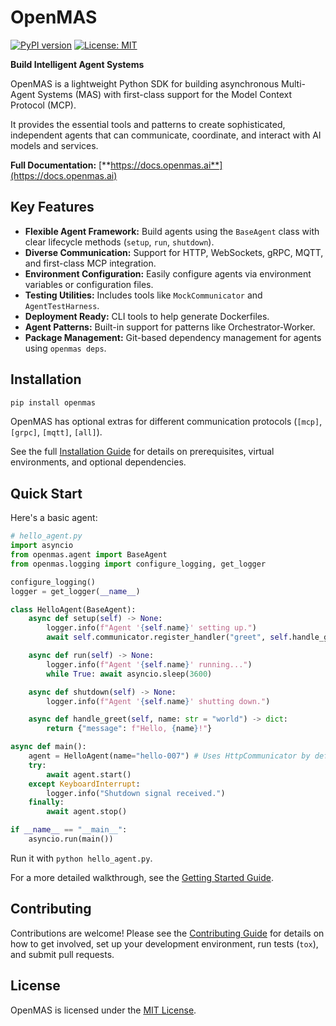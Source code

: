 # OpenMAS

[![PyPI version](https://badge.fury.io/py/openmas.svg)](https://badge.fury.io/py/openmas) <!-- Placeholder - Replace with actual badge once published -->
[![License: MIT](https://img.shields.io/badge/License-MIT-yellow.svg)](https://opensource.org/licenses/MIT)
<!-- Add Build Status, Coverage badges once CI/CD is set up -->
<!-- [![Build Status](https://github.com/openmas-ai/openmas/actions/workflows/ci.yml/badge.svg)](https://github.com/openmas-ai/openmas/actions/workflows/ci.yml) -->
<!-- [![Coverage Status](https://coveralls.io/repos/github/openmas-ai/openmas/badge.svg?branch=main)](https://coveralls.io/github/openmas-ai/openmas?branch=main) -->

**Build Intelligent Agent Systems**

OpenMAS is a lightweight Python SDK for building asynchronous Multi-Agent Systems (MAS) with first-class support for the Model Context Protocol (MCP).

It provides the essential tools and patterns to create sophisticated, independent agents that can communicate, coordinate, and interact with AI models and services.

**Full Documentation:** [**https://docs.openmas.ai**](https://docs.openmas.ai)

## Key Features

*   **Flexible Agent Framework:** Build agents using the `BaseAgent` class with clear lifecycle methods (`setup`, `run`, `shutdown`).
*   **Diverse Communication:** Support for HTTP, WebSockets, gRPC, MQTT, and first-class MCP integration.
*   **Environment Configuration:** Easily configure agents via environment variables or configuration files.
*   **Testing Utilities:** Includes tools like `MockCommunicator` and `AgentTestHarness`.
*   **Deployment Ready:** CLI tools to help generate Dockerfiles.
*   **Agent Patterns:** Built-in support for patterns like Orchestrator-Worker.
*   **Package Management:** Git-based dependency management for agents using `openmas deps`.

## Installation

```bash
pip install openmas
```

OpenMAS has optional extras for different communication protocols (`[mcp]`, `[grpc]`, `[mqtt]`, `[all]`).

See the full [Installation Guide](https://docs.openmas.ai/guides/installation/) for details on prerequisites, virtual environments, and optional dependencies.

## Quick Start

Here's a basic agent:

```python
# hello_agent.py
import asyncio
from openmas.agent import BaseAgent
from openmas.logging import configure_logging, get_logger

configure_logging()
logger = get_logger(__name__)

class HelloAgent(BaseAgent):
    async def setup(self) -> None:
        logger.info(f"Agent '{self.name}' setting up.")
        await self.communicator.register_handler("greet", self.handle_greet)

    async def run(self) -> None:
        logger.info(f"Agent '{self.name}' running...")
        while True: await asyncio.sleep(3600)

    async def shutdown(self) -> None:
        logger.info(f"Agent '{self.name}' shutting down.")

    async def handle_greet(self, name: str = "world") -> dict:
        return {"message": f"Hello, {name}!"}

async def main():
    agent = HelloAgent(name="hello-007") # Uses HttpCommunicator by default
    try:
        await agent.start()
    except KeyboardInterrupt:
        logger.info("Shutdown signal received.")
    finally:
        await agent.stop()

if __name__ == "__main__":
    asyncio.run(main())
```

Run it with `python hello_agent.py`.

For a more detailed walkthrough, see the [Getting Started Guide](https://docs.openmas.ai/guides/getting_started/).

## Contributing

Contributions are welcome! Please see the [Contributing Guide](https://docs.openmas.ai/contributing/) for details on how to get involved, set up your development environment, run tests (`tox`), and submit pull requests.

## License

OpenMAS is licensed under the [MIT License](LICENSE).
